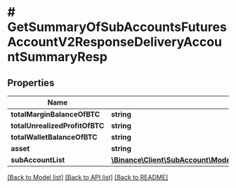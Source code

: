# # GetSummaryOfSubAccountsFuturesAccountV2ResponseDeliveryAccountSummaryResp

## Properties

Name | Type | Description | Notes
------------ | ------------- | ------------- | -------------
**totalMarginBalanceOfBTC** | **string** |  | [optional]
**totalUnrealizedProfitOfBTC** | **string** |  | [optional]
**totalWalletBalanceOfBTC** | **string** |  | [optional]
**asset** | **string** |  | [optional]
**subAccountList** | [**\Binance\Client\SubAccount\Model\GetSummaryOfSubAccountsFuturesAccountV2ResponseDeliveryAccountSummaryRespSubAccountListInner[]**](GetSummaryOfSubAccountsFuturesAccountV2ResponseDeliveryAccountSummaryRespSubAccountListInner.md) |  | [optional]

[[Back to Model list]](../../README.md#models) [[Back to API list]](../../README.md#endpoints) [[Back to README]](../../README.md)
